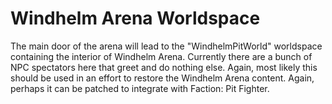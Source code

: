 # Windhelm Arena Worldspace

The main door of the arena will lead to the "WindhelmPitWorld" worldspace containing the interior of Windhelm Arena. Currently there are a bunch of NPC spectators here that greet and do nothing else. Again, most likely this should be used in an effort to restore the Windhelm Arena content. Again, perhaps it can be patched to integrate with Faction: Pit Fighter.
